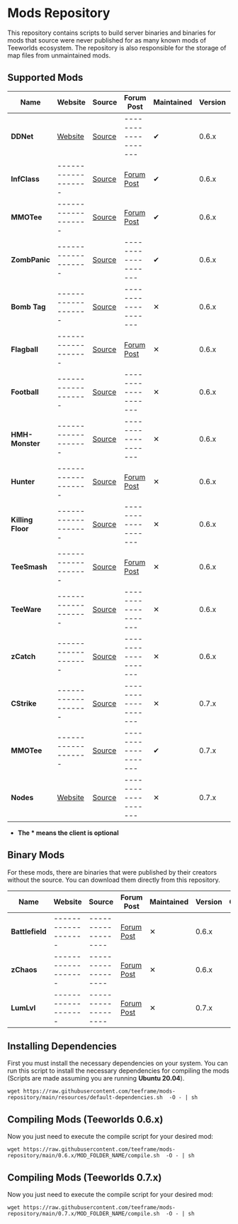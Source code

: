 # Mods Repository

This repository contains scripts to build server binaries and binaries for mods that source were never published for as many known mods of Teeworlds ecosystem. The repository is also responsible for the storage of map files from unmaintained mods.

## Supported Mods

| Name | Website| Source | Forum Post | Maintained | Version  | Client |
|---------|---------|---------|---------|---------|---------|---------|
| **DDNet** |  [Website](https://ddnet.tw/) | [Source](https://github.com/ddnet/ddnet) |  ------------------- | ✔ | 0.6.x |
| **InfClass** | -------------------  | [Source](https://github.com/InfectionDust/teeworlds-infclassr) | [Forum Post](https://www.teeworlds.com/forum/viewtopic.php?id=12532) | ✔ | 0.6.x |
| **MMOTee** |  ------------------- | [Source](https://github.com/kurosio/Teeworlds-Mmotee-Old) | [Forum Post](https://www.teeworlds.com/forum/viewtopic.php?id=12612) | ✔ | 0.6.x |
| **ZombPanic** | ------------------- | [Source](https://github.com/teeframe/zombpanic) |  ------------------- | ✔ | 0.6.x |
| **Bomb Tag** | ------------------- | [Source](https://github.com/unique-clan/bomb) | ------------------- | ✕ | 0.6.x |
| **Flagball** | ------------------- | [Source](https://github.com/teeframe/flagball) | [Forum Post](https://www.teeworlds.com/forum/viewtopic.php?id=12899) | ✕ | 0.6.x |
| **Football** | ------------------- | [Source](https://github.com/unique-clan/football) | ------------------- | ✕ | 0.6.x |
| **HMH-Monster** | ------------------- | [Source](https://github.com/teeframe/hmh-monster) | ------------------- | ✕ | 0.6.x |
| **Hunter** | ------------------- | [Source](https://github.com/yangfl/teeworlds-hunter) | [Forum Post](https://www.teeworlds.com/forum/viewtopic.php?id=10408) | ✕ | 0.6.x |
| **Killing Floor** | ------------------- | [Source](https://github.com/Siile/KillingFloor) | ------------------- | ✕ | 0.6.x |
| **TeeSmash** | ------------------- | [Source](https://github.com/timazuki/TeeSmash) | [Forum Post](https://www.teeworlds.com/forum/viewtopic.php?id=11878) | ✕ | 0.6.x |
| **TeeWare** | ------------------- | [Source](https://github.com/headshot2017/teeware-mod) | ------------------- | ✕ | 0.6.x |
| **zCatch** | ------------------- | [Source](https://github.com/ddnet/zcatch) | ------------------- | ✕ | 0.6.x |
| **CStrike** | ------------------- | [Source](https://github.com/ST-Chara/teeworlds-CStrike) | ------------------- | ✕ | 0.7.x |
| **MMOTee** | ------------------- | [Source](https://github.com/MrCosmo666/Teeworlds-MRPG) | ------------------- | ✔ | 0.7.x |[Custom Client](https://github.com/MrCosmo666/Teeworlds-MRPG) |
| **Nodes** | [Website](https://nodes.teeworlds.dev/) |[Source](https://github.com/teeworldsnetwork/nodes) | ------------------- | ✕ | 0.7.x |[Custom Client](https://nodes.teeworlds.dev/downloads)|

* **The * means the client is optional**

## Binary Mods

For these mods, there are binaries that were published by their creators without the source. You can download them directly from this repository.

| Name | Website| Source | Forum Post | Maintained | Version  | Client |
|---------|---------|---------|---------|---------|---------|---------|
| **Battlefield** | ------------------- | ------------------- | [Forum Post](https://www.teeworlds.com/forum/viewtopic.php?id=9178) | ✕ | 0.6.x | 
| **zChaos** | ------------------- | ------------------- | [Forum Post](https://www.teeworlds.com/forum/viewtopic.php?id=9682) | ✕ | 0.6.x |  
| **LumLvl** | ------------------- | ------------------- |[Forum Post](https://www.teeworlds.com/forum/viewtopic.php?id=12849) | ✕ | 0.7.x | 

## Installing Dependencies

First you must install the necessary dependencies on your system. You can run this script to install the necessary dependencies for compiling the mods (Scripts are made assuming you are running **Ubuntu 20.04**).

```
wget https://raw.githubusercontent.com/teeframe/mods-repository/main/resources/default-dependencies.sh  -O - | sh
```

## Compiling Mods (Teeworlds 0.6.x)

Now you just need to execute the compile script for your desired mod:

```
wget https://raw.githubusercontent.com/teeframe/mods-repository/main/0.6.x/MOD_FOLDER_NAME/compile.sh  -O - | sh
```

## Compiling Mods (Teeworlds 0.7.x)

Now you just need to execute the compile script for your desired mod:

```
wget https://raw.githubusercontent.com/teeframe/mods-repository/main/0.7.x/MOD_FOLDER_NAME/compile.sh  -O - | sh
```
